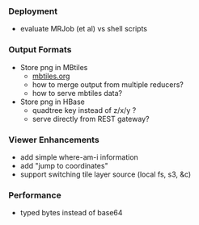 
### Deployment

 - evaluate MRJob (et al) vs shell scripts

### Output Formats

 - Store png in MBtiles
   - [mbtiles.org](https://github.com/mapbox/mbtiles-spec)
   - how to merge output from multiple reducers?
   - how to serve mbtiles data?
 - Store png in HBase
   - quadtree key instead of z/x/y ?
   - serve directly from REST gateway?

### Viewer Enhancements
 - add simple where-am-i information
 - add "jump to coordinates"
 - support switching tile layer source (local fs, s3, &c)

### Performance

 - typed bytes instead of base64
